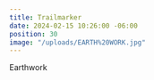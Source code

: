 ```yaml
---
title: Trailmarker
date: 2024-02-15 10:26:00 -06:00
position: 30
image: "/uploads/EARTH%20WORK.jpg"
---
```


Earthwork